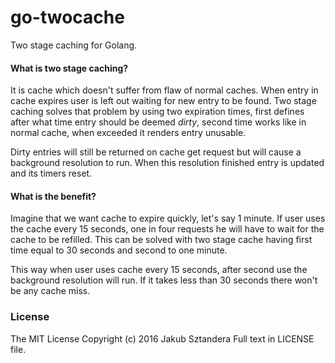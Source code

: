 # go-twocache

Two stage caching for Golang.

#### What is two stage caching?

It is cache which doesn't suffer from flaw of normal caches. When entry in cache expires user is left out waiting for new entry to be found.
Two stage caching solves that problem by using two expiration times, first defines after what time entry should be deemed _dirty_, second time works like in normal cache, when
exceeded it renders entry unusable.

Dirty entries will still be returned on cache get request but will cause a background resolution to run. When this resolution finished entry is updated and its timers reset.

#### What is the benefit?
Imagine that we want cache to expire quickly, let's say 1 minute. If user uses the cache every 15 seconds, one in four requests he will have to wait for the cache to be refilled.
This can be solved with two stage cache having first time equal to 30 seconds and second to one minute.

This way when user uses cache every 15 seconds, after second use the background resolution will run. If it takes less than 30 seconds there won't be any cache miss.

### License
The MIT License 
Copyright (c) 2016 Jakub Sztandera
Full text in LICENSE file.





